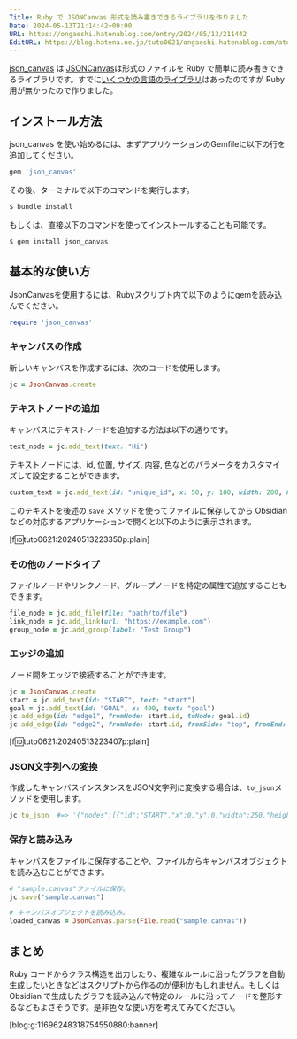 ```yaml
---
Title: Ruby で JSONCanvas 形式を読み書きできるライブラリを作りました
Date: 2024-05-13T21:14:42+09:00
URL: https://ongaeshi.hatenablog.com/entry/2024/05/13/211442
EditURL: https://blog.hatena.ne.jp/tuto0621/ongaeshi.hatenablog.com/atom/entry/6801883189106093573
---
```


[json_canvas](https://github.com/ongaeshi/json_canvas) は [JSONCanvas](https://jsoncanvas.org/spec/1.0/)は形式のファイルを Ruby で簡単に読み書きできるライブラリです。すでに[いくつかの言語のライブラリ](https://jsoncanvas.org/docs/apps/)はあったのですが Ruby 用が無かったので作りました。

## インストール方法

json_canvas を使い始めるには、まずアプリケーションのGemfileに以下の行を追加してください。

```bash
gem 'json_canvas'
```

その後、ターミナルで以下のコマンドを実行します。

```bash
$ bundle install
```

もしくは、直接以下のコマンドを使ってインストールすることも可能です。

```bash
$ gem install json_canvas
```

## 基本的な使い方

JsonCanvasを使用するには、Rubyスクリプト内で以下のようにgemを読み込んでください。

```ruby
require 'json_canvas'
```

### キャンバスの作成

新しいキャンバスを作成するには、次のコードを使用します。

```ruby
jc = JsonCanvas.create
```

### テキストノードの追加

キャンバスにテキストノードを追加する方法は以下の通りです。

```ruby
text_node = jc.add_text(text: "Hi")
```

テキストノードには、id, 位置, サイズ, 内容, 色などのパラメータをカスタマイズして設定することができます。

```ruby
custom_text = jc.add_text(id: "unique_id", x: 50, y: 100, width: 200, height: 50, text: "Hello World!", color: "2")
```

このテキストを後述の `save` メソッドを使ってファイルに保存してから Obsidian などの対応するアプリケーションで開くと以下のように表示されます。

[f:id:tuto0621:20240513223350p:plain]

### その他のノードタイプ

ファイルノードやリンクノード、グループノードを特定の属性で追加することもできます。

```ruby
file_node = jc.add_file(file: "path/to/file")
link_node = jc.add_link(url: "https://example.com")
group_node = jc.add_group(label: "Test Group")
```

### エッジの追加

ノード間をエッジで接続することができます。

```ruby
jc = JsonCanvas.create
start = jc.add_text(id: "START", text: "start")
goal = jc.add_text(id: "GOAL", x: 400, text: "goal")
jc.add_edge(id: "edge1", fromNode: start.id, toNode: goal.id)
jc.add_edge(id: "edge2", fromNode: start.id, fromSide: "top", fromEnd: "arrow", toNode: goal.id, toSide: "bottom", toEnd: "arrow", color: "2", label: "HELLO")
```

[f:id:tuto0621:20240513223407p:plain]

### JSON文字列への変換

作成したキャンバスインスタンスをJSON文字列に変換する場合は、`to_json`メソッドを使用します。

```ruby
jc.to_json  #=> '{"nodes":[{"id":"START","x":0,"y":0,"width":250,"height":60,"type":"text","text":"start"},{"id":"GOAL","x":400,"y":0,"width":250,"height":60,"type":"text","text":"goal"}],"edges":[{"id":"edge1","fromNode":"START","toNode":"GOAL","fromSide":"right","toSide":"left"},{"id":"edge2","fromNode":"START","toNode":"GOAL","fromSide":"top","fromEnd":"arrow","toSide":"bottom","toEnd":"arrow","color":"2","label":"HELLO"}]}'
```

### 保存と読み込み

キャンバスをファイルに保存することや、ファイルからキャンバスオブジェクトを読み込むことができます。

```ruby
# "sample.canvas"ファイルに保存。
jc.save("sample.canvas")

# キャンバスオブジェクトを読み込み。
loaded_canvas = JsonCanvas.parse(File.read("sample.canvas"))
```

## まとめ
Ruby コードからクラス構造を出力したり、複雑なルールに沿ったグラフを自動生成したいときなどはスクリプトから作るのが便利かもしれません。もしくは Obsidian で生成したグラフを読み込んで特定のルールに沿ってノードを整形するなどもよさそうです。是非色々な使い方を考えてみてください。

[blog:g:11696248318754550880:banner]
